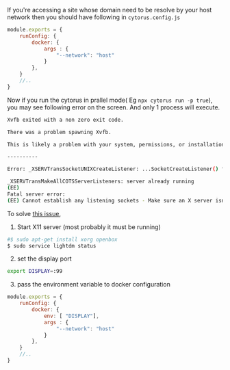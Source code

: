 If you're accessing a site whose domain need to be resolve by your host network then you should have following in `cytorus.config.js`

```js
module.exports = {
    runConfig: {
        docker: {
            args : {
                "--network": "host"
            }
        },
    }
    //..
}
```

Now if you run the cytorus in prallel mode( Eg `npx cytorus run -p true`), you may see following error on the screen. And only 1 process will execute.

```bash
Xvfb exited with a non zero exit code.

There was a problem spawning Xvfb.

This is likely a problem with your system, permissions, or installation of Xvfb.

----------

Error: _XSERVTransSocketUNIXCreateListener: ...SocketCreateListener() failed

_XSERVTransMakeAllCOTSServerListeners: server already running
(EE)
Fatal server error:
(EE) Cannot establish any listening sockets - Make sure an X server isn't already running(EE)
```

To solve [this issue](https://docs.cypress.io/guides/continuous-integration/introduction#Xvfb), 
1. Start X11 server (most probably it must be running)
```bash
#$ sudo apt-get install xorg openbox
$ sudo service lightdm status
```
2. set the display port
```bash
export DISPLAY=:99
```
3. pass the environment variable to docker configuration

```js
module.exports = {
    runConfig: {
        docker: {
            env: [ "DISPLAY"], 
            args : {
                "--network": "host"
            }
        },
    }
    //..
}
```
